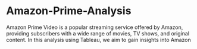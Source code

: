 # Amazon-Prime-Analysis
Amazon Prime Video is a popular streaming service offered by Amazon, providing subscribers with a wide range of movies, TV shows, and original content. In this analysis using Tableau, we aim to gain insights into Amazon

